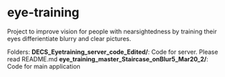 # eye-training

Project to improve vision for people with nearsightedness by training their eyes differientiate blurry and clear pictures.

Folders: 
  **DECS_Eyetraining_server_code_Edited/**: Code for server. Please read README.md
  **eye_training_master_Staircase_onBlur5_Mar20_2/**: Code for main application
